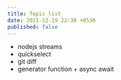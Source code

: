 ```yaml
---
title: Topic list
date: 2021-12-19 22:30 +0530
published: false
---
```

- nodejs streams
- quickselect
- git diff
- generator function + async await
